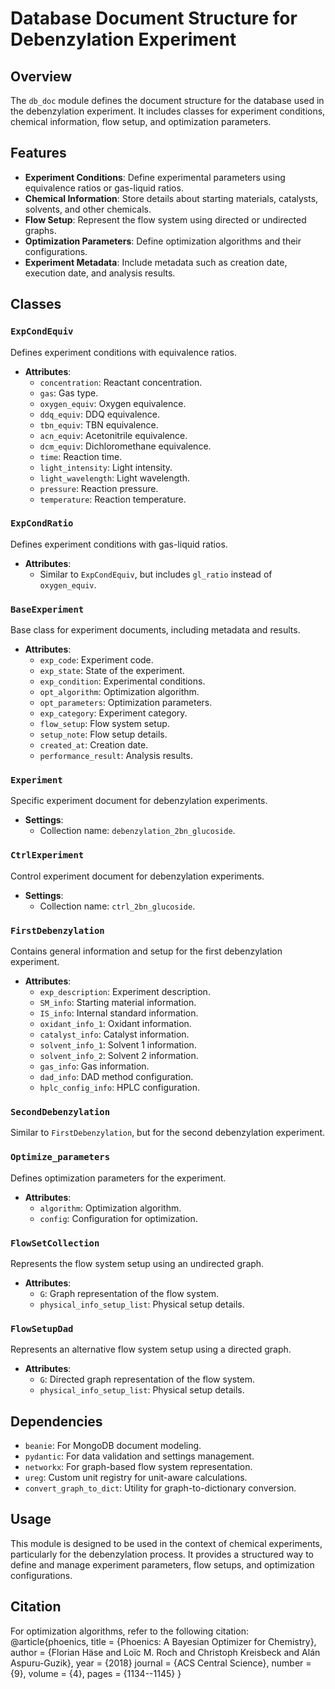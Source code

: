 # Database Document Structure for Debenzylation Experiment

## Overview
The `db_doc` module defines the document structure for the database used in the debenzylation experiment. It includes classes for experiment conditions, chemical information, flow setup, and optimization parameters.

## Features
- **Experiment Conditions**: Define experimental parameters using equivalence ratios or gas-liquid ratios.
- **Chemical Information**: Store details about starting materials, catalysts, solvents, and other chemicals.
- **Flow Setup**: Represent the flow system using directed or undirected graphs.
- **Optimization Parameters**: Define optimization algorithms and their configurations.
- **Experiment Metadata**: Include metadata such as creation date, execution date, and analysis results.

## Classes

### `ExpCondEquiv`
Defines experiment conditions with equivalence ratios.
- **Attributes**:
  - `concentration`: Reactant concentration.
  - `gas`: Gas type.
  - `oxygen_equiv`: Oxygen equivalence.
  - `ddq_equiv`: DDQ equivalence.
  - `tbn_equiv`: TBN equivalence.
  - `acn_equiv`: Acetonitrile equivalence.
  - `dcm_equiv`: Dichloromethane equivalence.
  - `time`: Reaction time.
  - `light_intensity`: Light intensity.
  - `light_wavelength`: Light wavelength.
  - `pressure`: Reaction pressure.
  - `temperature`: Reaction temperature.

### `ExpCondRatio`
Defines experiment conditions with gas-liquid ratios.
- **Attributes**:
  - Similar to `ExpCondEquiv`, but includes `gl_ratio` instead of `oxygen_equiv`.

### `BaseExperiment`
Base class for experiment documents, including metadata and results.
- **Attributes**:
  - `exp_code`: Experiment code.
  - `exp_state`: State of the experiment.
  - `exp_condition`: Experimental conditions.
  - `opt_algorithm`: Optimization algorithm.
  - `opt_parameters`: Optimization parameters.
  - `exp_category`: Experiment category.
  - `flow_setup`: Flow system setup.
  - `setup_note`: Flow setup details.
  - `created_at`: Creation date.
  - `performance_result`: Analysis results.

### `Experiment`
Specific experiment document for debenzylation experiments.
- **Settings**:
  - Collection name: `debenzylation_2bn_glucoside`.

### `CtrlExperiment`
Control experiment document for debenzylation experiments.
- **Settings**:
  - Collection name: `ctrl_2bn_glucoside`.

### `FirstDebenzylation`
Contains general information and setup for the first debenzylation experiment.
- **Attributes**:
  - `exp_description`: Experiment description.
  - `SM_info`: Starting material information.
  - `IS_info`: Internal standard information.
  - `oxidant_info_1`: Oxidant information.
  - `catalyst_info`: Catalyst information.
  - `solvent_info_1`: Solvent 1 information.
  - `solvent_info_2`: Solvent 2 information.
  - `gas_info`: Gas information.
  - `dad_info`: DAD method configuration.
  - `hplc_config_info`: HPLC configuration.

### `SecondDebenzylation`
Similar to `FirstDebenzylation`, but for the second debenzylation experiment.

### `Optimize_parameters`
Defines optimization parameters for the experiment.
- **Attributes**:
  - `algorithm`: Optimization algorithm.
  - `config`: Configuration for optimization.

### `FlowSetCollection`
Represents the flow system setup using an undirected graph.
- **Attributes**:
  - `G`: Graph representation of the flow system.
  - `physical_info_setup_list`: Physical setup details.

### `FlowSetupDad`
Represents an alternative flow system setup using a directed graph.
- **Attributes**:
  - `G`: Directed graph representation of the flow system.
  - `physical_info_setup_list`: Physical setup details.

## Dependencies
- `beanie`: For MongoDB document modeling.
- `pydantic`: For data validation and settings management.
- `networkx`: For graph-based flow system representation.
- `ureg`: Custom unit registry for unit-aware calculations.
- `convert_graph_to_dict`: Utility for graph-to-dictionary conversion.

## Usage
This module is designed to be used in the context of chemical experiments, particularly for the debenzylation process. It provides a structured way to define and manage experiment parameters, flow setups, and optimization configurations.

## Citation
For optimization algorithms, refer to the following citation:
@article{phoenics, title = {Phoenics: A Bayesian Optimizer for Chemistry}, author = {Florian Häse and Loïc M. Roch and Christoph Kreisbeck and Alán Aspuru-Guzik}, year = {2018} journal = {ACS Central Science}, number = {9}, volume = {4}, pages = {1134--1145} }